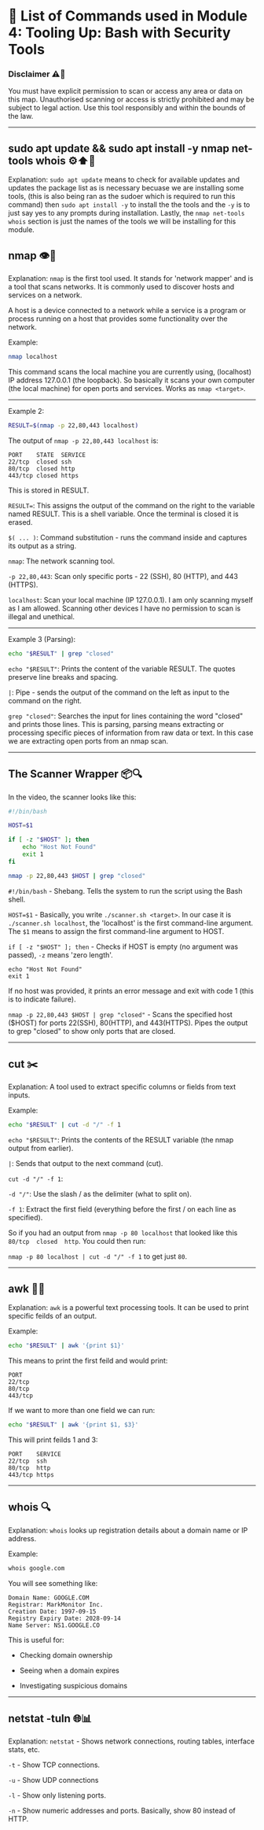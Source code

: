 # 📖 List of Commands used in Module 4: Tooling Up: Bash with Security Tools

### Disclaimer ⚠️📢

You must have explicit permission to scan or access any area or data on this map. Unauthorised scanning or access is strictly prohibited and may be subject to legal action. Use this tool responsibly and within the bounds of the law.

---

## sudo apt update && sudo apt install -y nmap net-tools whois ⚙️⬆️📡

Explanation: `sudo apt update` means to check for available updates and updates the package list as is necessary becuase we are installing some tools, (this is also being ran as the sudoer which is required to run this command) then `sudo apt install -y` to install the the tools and the `-y` is to just say yes to any prompts during installation. Lastly, the `nmap net-tools whois` section is just the names of the tools we will be installing for this module.

## nmap 👁️📡

Explanation: `nmap` is the first tool used. It stands for 'network mapper' and is a tool that scans networks. It is commonly used to discover hosts and services on a network.

A host is a device connected to a network while a service is a program or process running on a host that provides some functionality over the network.

Example:
```bash
nmap localhost
```
This command scans the local machine you are currently using, (localhost) IP address 127.0.0.1 (the loopback). So basically it scans your own computer (the local machine) for open ports and services. Works as `nmap <target>`.

---

Example 2:
```bash
RESULT=$(nmap -p 22,80,443 localhost)
```
The output of `nmap -p 22,80,443 localhost` is:
```
PORT    STATE  SERVICE
22/tcp  closed ssh
80/tcp  closed http
443/tcp closed https
```
This is stored in RESULT.

`RESULT=`: This assigns the output of the command on the right to the variable named RESULT. This is a shell variable. Once the terminal is closed it is erased.

`$( ... )`: Command substitution - runs the command inside and captures its output as a string.

`nmap`: The network scanning tool.

`-p 22,80,443`: Scan only specific ports - 22 (SSH), 80 (HTTP), and 443 (HTTPS).

`localhost`: Scan your local machine (IP 127.0.0.1). I am only scanning myself as I am allowed. Scanning other devices I have no permission to scan is illegal and unethical.

---

Example 3 (Parsing):
```bash
echo "$RESULT" | grep "closed"
```
`echo "$RESULT"`: Prints the content of the variable RESULT. The quotes preserve line breaks and spacing.

`|`: Pipe - sends the output of the command on the left as input to the command on the right.

`grep "closed"`: Searches the input for lines containing the word "closed" and prints those lines. This is parsing, parsing means extracting or processing specific pieces of information from raw data or text. In this case we are extracting open ports from an nmap scan.

---

## The Scanner Wrapper 📦🔍

In the video, the scanner looks like this:
```bash
#!/bin/bash

HOST=$1

if [ -z "$HOST" ]; then
	echo "Host Not Found"
	exit 1
fi

nmap -p 22,80,443 $HOST | grep "closed"
```
`#!/bin/bash` - Shebang. Tells the system to run the script using the Bash shell.

`HOST=$1` - Basically, you write `./scanner.sh <target>`. In our case it is `./scanner.sh localhost`, the 'localhost' is the first command-line argument. The `$1` means to assign the first command-line argument to HOST.

`if [ -z "$HOST" ]; then` - Checks if HOST is empty (no argument was passed), `-z` means 'zero length'.

```
echo "Host Not Found"
exit 1
```
If no host was provided, it prints an error message and exit with code 1 (this is to indicate failure).

`nmap -p 22,80,443 $HOST | grep "closed"` - Scans the specified host ($HOST) for ports 22(SSH), 80(HTTP), and 443(HTTPS). Pipes the output to grep "closed" to show only ports that are closed.

---

## cut ✂️

Explanation: A tool used to extract specific columns or fields from text inputs.

Example:
```bash
echo "$RESULT" | cut -d "/" -f 1
```
`echo "$RESULT"`: Prints the contents of the RESULT variable (the nmap output from earlier).

`|`: Sends that output to the next command (cut).

`cut -d "/" -f 1`:

`-d "/"`: Use the slash / as the delimiter (what to split on).

`-f 1`: Extract the first field (everything before the first / on each line as specified).

So if you had an output from `nmap -p 80 localhost` that looked like this `80/tcp  closed  http`. You could then run:

`nmap -p 80 localhost | cut -d "/" -f 1` to get just `80`.

---

## awk 🧮🔤

Explanation: `awk` is a powerful text processing tools. It can be used to print specific feilds of an output.

Example:
```bash
echo "$RESULT" | awk '{print $1}'
```
This means to print the first feild and would print:
```
PORT
22/tcp
80/tcp
443/tcp
```
If we want to more than one field we can run:
```bash
echo "$RESULT" | awk '{print $1, $3}'
```
This will print feilds 1 and 3:
```
PORT    SERVICE
22/tcp  ssh
80/tcp  http
443/tcp https
```

---

## whois 🔍

Explanation: `whois` looks up registration details about a domain name or IP address.

Example:
```bash
whois google.com
```
You will see something like:
```
Domain Name: GOOGLE.COM
Registrar: MarkMonitor Inc.
Creation Date: 1997-09-15
Registry Expiry Date: 2028-09-14
Name Server: NS1.GOOGLE.CO
```
This is useful for:

- Checking domain ownership

- Seeing when a domain expires

- Investigating suspicious domains

---

## netstat -tuln 🌐📊

Explanation: `netstat` - Shows network connections, routing tables, interface stats, etc.

`-t` - Show TCP connections.

`-u` - Show UDP connections

`-l` - Show only listening ports.

`-n` - Show numeric addresses and ports. Basically, show 80 instead of HTTP.
